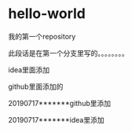 # hello-world
我的第一个repository

此段话是在第一个分支里写的。。。。。。。。

idea里面添加 

github里面添加的


20190717*******github里添加


20190717*******idea里添加